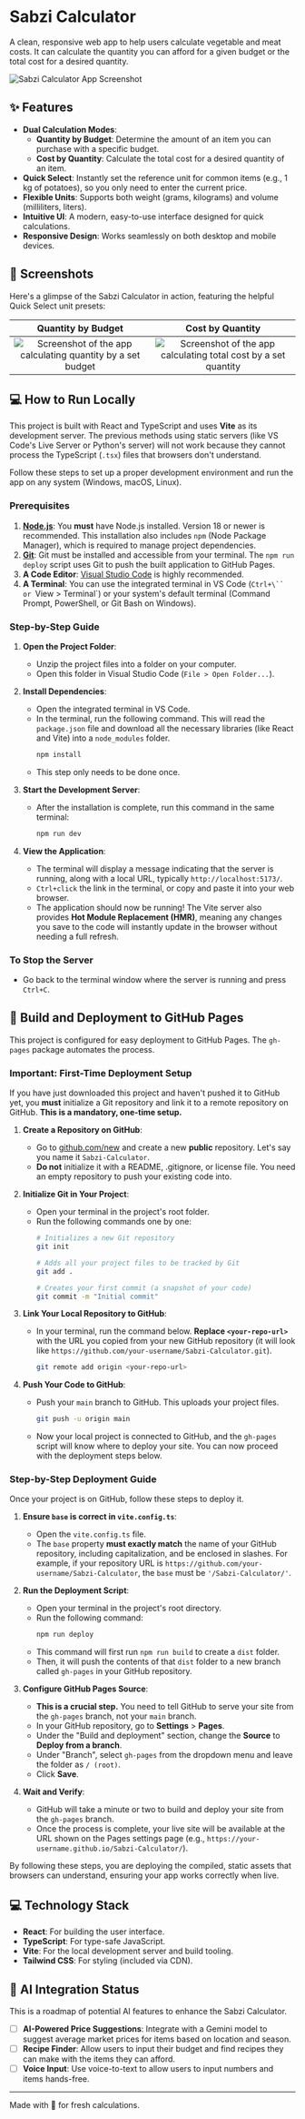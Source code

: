 # Sabzi Calculator

A clean, responsive web app to help users calculate vegetable and meat costs. It can calculate the quantity you can afford for a given budget or the total cost for a desired quantity.

![Sabzi Calculator App Screenshot](https://github.com/user-attachments/assets/543cc39d-5e7a-43c9-80b3-2c1da554d3f9)

## ✨ Features

- **Dual Calculation Modes**:
    - **Quantity by Budget**: Determine the amount of an item you can purchase with a specific budget.
    - **Cost by Quantity**: Calculate the total cost for a desired quantity of an item.
- **Quick Select**: Instantly set the reference unit for common items (e.g., 1 kg of potatoes), so you only need to enter the current price.
- **Flexible Units**: Supports both weight (grams, kilograms) and volume (milliliters, liters).
- **Intuitive UI**: A modern, easy-to-use interface designed for quick calculations.
- **Responsive Design**: Works seamlessly on both desktop and mobile devices.

## 📸 Screenshots

Here's a glimpse of the Sabzi Calculator in action, featuring the helpful Quick Select unit presets:

| Quantity by Budget | Cost by Quantity |
| :---: | :---: |
| ![Screenshot of the app calculating quantity by a set budget](https://github.com/user-attachments/assets/477a67c4-b99a-4044-a37a-c107f3d81f32) | ![Screenshot of the app calculating total cost by a set quantity](https://github.com/user-attachments/assets/b5376a17-4cbc-4559-9778-ecbd7118b756) |

## 💻 How to Run Locally

This project is built with React and TypeScript and uses **Vite** as its development server. The previous methods using static servers (like VS Code's Live Server or Python's server) will not work because they cannot process the TypeScript (`.tsx`) files that browsers don't understand.

Follow these steps to set up a proper development environment and run the app on any system (Windows, macOS, Linux).

### Prerequisites

1.  **[Node.js](https://nodejs.org/en/download/)**: You **must** have Node.js installed. Version 18 or newer is recommended. This installation also includes `npm` (Node Package Manager), which is required to manage project dependencies.
2.  **[Git](https://git-scm.com/downloads/)**: Git must be installed and accessible from your terminal. The `npm run deploy` script uses Git to push the built application to GitHub Pages.
3.  **A Code Editor**: [Visual Studio Code](https://code.visualstudio.com/download) is highly recommended.
4.  **A Terminal**: You can use the integrated terminal in VS Code (`Ctrl+\`` or `View > Terminal`) or your system's default terminal (Command Prompt, PowerShell, or Git Bash on Windows).

### Step-by-Step Guide

1.  **Open the Project Folder**:
    - Unzip the project files into a folder on your computer.
    - Open this folder in Visual Studio Code (`File > Open Folder...`).

2.  **Install Dependencies**:
    - Open the integrated terminal in VS Code.
    - In the terminal, run the following command. This will read the `package.json` file and download all the necessary libraries (like React and Vite) into a `node_modules` folder.
      ```bash
      npm install
      ```
    - This step only needs to be done once.

3.  **Start the Development Server**:
    - After the installation is complete, run this command in the same terminal:
      ```bash
      npm run dev
      ```

4.  **View the Application**:
    - The terminal will display a message indicating that the server is running, along with a local URL, typically `http://localhost:5173/`.
    - `Ctrl+click` the link in the terminal, or copy and paste it into your web browser.
    - The application should now be running! The Vite server also provides **Hot Module Replacement (HMR)**, meaning any changes you save to the code will instantly update in the browser without needing a full refresh.

### To Stop the Server

- Go back to the terminal window where the server is running and press `Ctrl+C`.

## 🚀 Build and Deployment to GitHub Pages

This project is configured for easy deployment to GitHub Pages. The `gh-pages` package automates the process.

### **Important: First-Time Deployment Setup**

If you have just downloaded this project and haven't pushed it to GitHub yet, you **must** initialize a Git repository and link it to a remote repository on GitHub. **This is a mandatory, one-time setup.**

1.  **Create a Repository on GitHub**:
    - Go to [github.com/new](https://github.com/new) and create a new **public** repository. Let's say you name it `Sabzi-Calculator`.
    - **Do not** initialize it with a README, .gitignore, or license file. You need an empty repository to push your existing code into.

2.  **Initialize Git in Your Project**:
    - Open your terminal in the project's root folder.
    - Run the following commands one by one:
      ```bash
      # Initializes a new Git repository
      git init

      # Adds all your project files to be tracked by Git
      git add .

      # Creates your first commit (a snapshot of your code)
      git commit -m "Initial commit"
      ```

3.  **Link Your Local Repository to GitHub**:
    - In your terminal, run the command below. **Replace `<your-repo-url>`** with the URL you copied from your new GitHub repository (it will look like `https://github.com/your-username/Sabzi-Calculator.git`).
      ```bash
      git remote add origin <your-repo-url>
      ```

4.  **Push Your Code to GitHub**:
    - Push your `main` branch to GitHub. This uploads your project files.
      ```bash
      git push -u origin main
      ```
    - Now your local project is connected to GitHub, and the `gh-pages` script will know where to deploy your site. You can now proceed with the deployment steps below.

### Step-by-Step Deployment Guide

Once your project is on GitHub, follow these steps to deploy it.

1.  **Ensure `base` is correct in `vite.config.ts`**:
    - Open the `vite.config.ts` file.
    - The `base` property **must exactly match** the name of your GitHub repository, including capitalization, and be enclosed in slashes. For example, if your repository URL is `https://github.com/your-username/Sabzi-Calculator`, the `base` must be `'/Sabzi-Calculator/'`.

2.  **Run the Deployment Script**:
    - Open your terminal in the project's root directory.
    - Run the following command:
      ```bash
      npm run deploy
      ```
    - This command will first run `npm run build` to create a `dist` folder.
    - Then, it will push the contents of that `dist` folder to a new branch called `gh-pages` in your GitHub repository.

3.  **Configure GitHub Pages Source**:
    - **This is a crucial step.** You need to tell GitHub to serve your site from the `gh-pages` branch, not your `main` branch.
    - In your GitHub repository, go to **Settings** > **Pages**.
    - Under the "Build and deployment" section, change the **Source** to **Deploy from a branch**.
    - Under "Branch", select `gh-pages` from the dropdown menu and leave the folder as `/ (root)`.
    - Click **Save**.

4.  **Wait and Verify**:
    - GitHub will take a minute or two to build and deploy your site from the `gh-pages` branch.
    - Once the process is complete, your live site will be available at the URL shown on the Pages settings page (e.g., `https://your-username.github.io/Sabzi-Calculator/`).

By following these steps, you are deploying the compiled, static assets that browsers can understand, ensuring your app works correctly when live.

## 💻 Technology Stack

- **React**: For building the user interface.
- **TypeScript**: For type-safe JavaScript.
- **Vite**: For the local development server and build tooling.
- **Tailwind CSS**: For styling (included via CDN).

## 🤖 AI Integration Status

This is a roadmap of potential AI features to enhance the Sabzi Calculator.

- [ ] **AI-Powered Price Suggestions**: Integrate with a Gemini model to suggest average market prices for items based on location and season.
- [ ] **Recipe Finder**: Allow users to input their budget and find recipes they can make with the items they can afford.
- [ ] **Voice Input**: Use voice-to-text to allow users to input numbers and items hands-free.

---

Made with 💚 for fresh calculations.